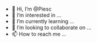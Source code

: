 - 👋 Hi, I’m @Piesc
- 👀 I’m interested in ...
- 🌱 I’m currently learning ...
- 💞️ I’m looking to collaborate on ...
- 📫 How to reach me ...

<!---
Piesc/Piesc is a ✨ special ✨ repository because its `README.md` (this file) appears on your GitHub profile.
You can click the Preview link to take a look at your changes.
--->
